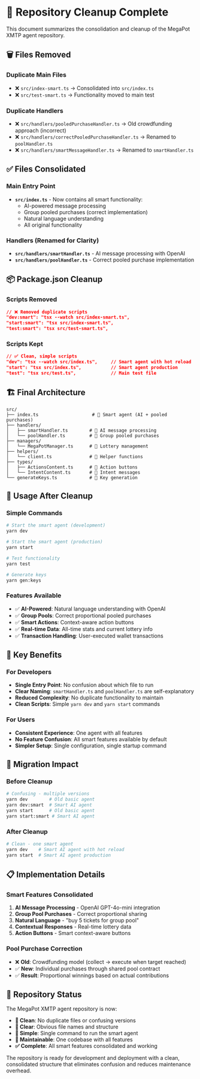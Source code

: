 # 🧹 Repository Cleanup Complete

This document summarizes the consolidation and cleanup of the MegaPot XMTP agent repository.

## 🗑️ Files Removed

### Duplicate Main Files
- ❌ `src/index-smart.ts` → Consolidated into `src/index.ts`
- ❌ `src/test-smart.ts` → Functionality moved to main test

### Duplicate Handlers
- ❌ `src/handlers/pooledPurchaseHandler.ts` → Old crowdfunding approach (incorrect)
- ❌ `src/handlers/correctPooledPurchaseHandler.ts` → Renamed to `poolHandler.ts`
- ❌ `src/handlers/smartMessageHandler.ts` → Renamed to `smartHandler.ts`

## ✅ Files Consolidated

### Main Entry Point
- **`src/index.ts`** - Now contains all smart functionality:
  - AI-powered message processing
  - Group pooled purchases (correct implementation)
  - Natural language understanding
  - All original functionality

### Handlers (Renamed for Clarity)
- **`src/handlers/smartHandler.ts`** - AI message processing with OpenAI
- **`src/handlers/poolHandler.ts`** - Correct pooled purchase implementation

## 📦 Package.json Cleanup

### Scripts Removed
```json
// ❌ Removed duplicate scripts
"dev:smart": "tsx --watch src/index-smart.ts",
"start:smart": "tsx src/index-smart.ts", 
"test:smart": "tsx src/test-smart.ts",
```

### Scripts Kept
```json
// ✅ Clean, simple scripts
"dev": "tsx --watch src/index.ts",     // Smart agent with hot reload
"start": "tsx src/index.ts",           // Smart agent production
"test": "tsx src/test.ts",             // Main test file
```

## 🏗️ Final Architecture

```
src/
├── index.ts                    # 🤖 Smart agent (AI + pooled purchases)
├── handlers/
│   ├── smartHandler.ts        # 🧠 AI message processing
│   └── poolHandler.ts         # 👥 Group pooled purchases
├── managers/
│   └── MegaPotManager.ts      # 🎰 Lottery management
├── helpers/
│   └── client.ts              # 🔧 Helper functions
├── types/
│   ├── ActionsContent.ts      # 🎯 Action buttons
│   └── IntentContent.ts       # 📝 Intent messages
└── generateKeys.ts            # 🔑 Key generation
```

## 🚀 Usage After Cleanup

### Simple Commands
```bash
# Start the smart agent (development)
yarn dev

# Start the smart agent (production)  
yarn start

# Test functionality
yarn test

# Generate keys
yarn gen:keys
```

### Features Available
- ✅ **AI-Powered**: Natural language understanding with OpenAI
- ✅ **Group Pools**: Correct proportional pooled purchases
- ✅ **Smart Actions**: Context-aware action buttons
- ✅ **Real-time Data**: All-time stats and current lottery info
- ✅ **Transaction Handling**: User-executed wallet transactions

## 🎯 Key Benefits

### For Developers
- **Single Entry Point**: No confusion about which file to run
- **Clear Naming**: `smartHandler.ts` and `poolHandler.ts` are self-explanatory
- **Reduced Complexity**: No duplicate functionality to maintain
- **Clean Scripts**: Simple `yarn dev` and `yarn start` commands

### For Users
- **Consistent Experience**: One agent with all features
- **No Feature Confusion**: All smart features available by default
- **Simpler Setup**: Single configuration, single startup command

## 🔄 Migration Impact

### Before Cleanup
```bash
# Confusing - multiple versions
yarn dev        # Old basic agent
yarn dev:smart  # Smart AI agent
yarn start      # Old basic agent  
yarn start:smart # Smart AI agent
```

### After Cleanup
```bash
# Clean - one smart agent
yarn dev    # Smart AI agent with hot reload
yarn start  # Smart AI agent production
```

## 📋 Implementation Details

### Smart Features Consolidated
1. **AI Message Processing** - OpenAI GPT-4o-mini integration
2. **Group Pool Purchases** - Correct proportional sharing
3. **Natural Language** - "buy 5 tickets for group pool"
4. **Contextual Responses** - Real-time lottery data
5. **Action Buttons** - Smart context-aware buttons

### Pool Purchase Correction
- ❌ **Old**: Crowdfunding model (collect → execute when target reached)
- ✅ **New**: Individual purchases through shared pool contract
- ✅ **Result**: Proportional winnings based on actual contributions

## 🎉 Repository Status

The MegaPot XMTP agent repository is now:

- **🧹 Clean**: No duplicate files or confusing versions
- **📝 Clear**: Obvious file names and structure  
- **🚀 Simple**: Single command to run the smart agent
- **🔧 Maintainable**: One codebase with all features
- **✅ Complete**: All smart features consolidated and working

The repository is ready for development and deployment with a clean, consolidated structure that eliminates confusion and reduces maintenance overhead.

